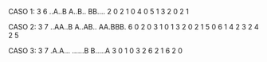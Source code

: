 CASO 1:
3 6
..A..B
A..B..
BB....
2
0 2
1 0
4
0 5
1 3
2 0
2 1

CASO 2:
3 7
..AA..B
A..AB..
AA.BBB.
6
0 2
0 3
1 0
1 3
2 0
2 1
5
0 6
1 4
2 3
2 4
2 5

CASO 3:
3 7
.A.A...
......B
B.....A
3
0 1
0 3
2 6
2
1 6
2 0
